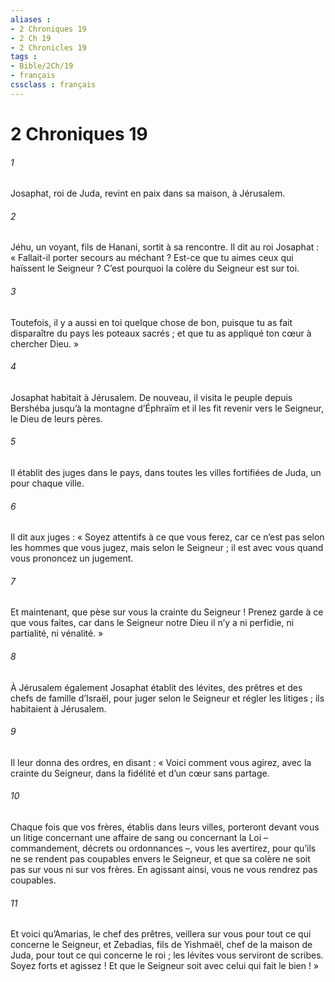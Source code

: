 ```yaml
---
aliases : 
- 2 Chroniques 19
- 2 Ch 19
- 2 Chronicles 19
tags : 
- Bible/2Ch/19
- français
cssclass : français
---
```


# 2 Chroniques 19

###### 1
Josaphat, roi de Juda, revint en paix dans sa maison, à Jérusalem.
###### 2
Jéhu, un voyant, fils de Hanani, sortit à sa rencontre. Il dit au roi Josaphat : « Fallait-il porter secours au méchant ? Est-ce que tu aimes ceux qui haïssent le Seigneur ? C’est pourquoi la colère du Seigneur est sur toi.
###### 3
Toutefois, il y a aussi en toi quelque chose de bon, puisque tu as fait disparaître du pays les poteaux sacrés ; et que tu as appliqué ton cœur à chercher Dieu. »
###### 4
Josaphat habitait à Jérusalem. De nouveau, il visita le peuple depuis Bershéba jusqu’à la montagne d’Éphraïm et il les fit revenir vers le Seigneur, le Dieu de leurs pères.
###### 5
Il établit des juges dans le pays, dans toutes les villes fortifiées de Juda, un pour chaque ville.
###### 6
Il dit aux juges : « Soyez attentifs à ce que vous ferez, car ce n’est pas selon les hommes que vous jugez, mais selon le Seigneur ; il est avec vous quand vous prononcez un jugement.
###### 7
Et maintenant, que pèse sur vous la crainte du Seigneur ! Prenez garde à ce que vous faites, car dans le Seigneur notre Dieu il n’y a ni perfidie, ni partialité, ni vénalité. »
###### 8
À Jérusalem également Josaphat établit des lévites, des prêtres et des chefs de famille d’Israël, pour juger selon le Seigneur et régler les litiges ; ils habitaient à Jérusalem.
###### 9
Il leur donna des ordres, en disant : « Voici comment vous agirez, avec la crainte du Seigneur, dans la fidélité et d’un cœur sans partage.
###### 10
Chaque fois que vos frères, établis dans leurs villes, porteront devant vous un litige concernant une affaire de sang ou concernant la Loi – commandement, décrets ou ordonnances –, vous les avertirez, pour qu’ils ne se rendent pas coupables envers le Seigneur, et que sa colère ne soit pas sur vous ni sur vos frères. En agissant ainsi, vous ne vous rendrez pas coupables.
###### 11
Et voici qu’Amarias, le chef des prêtres, veillera sur vous pour tout ce qui concerne le Seigneur, et Zebadias, fils de Yishmaël, chef de la maison de Juda, pour tout ce qui concerne le roi ; les lévites vous serviront de scribes. Soyez forts et agissez ! Et que le Seigneur soit avec celui qui fait le bien ! »
